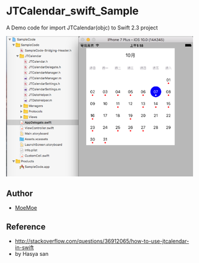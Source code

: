 # JTCalendar_swift_Sample

A Demo code for import JTCalendar(objc) to Swift 2.3 project

<img src="example.png" width="500"/>

## Author

* [MoeMoe](https://github.com/twofishsman) 

## Reference

* http://stackoverflow.com/questions/36912065/how-to-use-jtcalendar-in-swift
* by Hasya san
